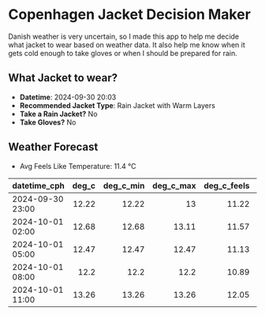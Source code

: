 
# Copenhagen Jacket Decision Maker

Danish weather is very uncertain, so I made this app to help me decide what jacket to wear based on weather data. 
It also help me know when it gets cold enough to take gloves or when I should be prepared for rain.

## What Jacket to wear?

- **Datetime**: 2024-09-30 20:03
- **Recommended Jacket Type**: Rain Jacket with Warm Layers
- **Take a Rain Jacket?** No
- **Take Gloves?** No

## Weather Forecast
- Avg Feels Like Temperature: 11.4 °C

| datetime_cph     |   deg_c |   deg_c_min |   deg_c_max |   deg_c_feels | weather   | wind   | rain   |
|:-----------------|--------:|------------:|------------:|--------------:|:----------|:-------|:-------|
| 2024-09-30 23:00 |   12.22 |       12.22 |       13    |         11.22 | Clouds    | High   | None   |
| 2024-10-01 02:00 |   12.68 |       12.68 |       13.11 |         11.57 | Clouds    | High   | None   |
| 2024-10-01 05:00 |   12.47 |       12.47 |       12.47 |         11.13 | Clouds    | High   | None   |
| 2024-10-01 08:00 |   12.2  |       12.2  |       12.2  |         10.89 | Clouds    | High   | None   |
| 2024-10-01 11:00 |   13.26 |       13.26 |       13.26 |         12.05 | Clouds    | High   | None   |
        